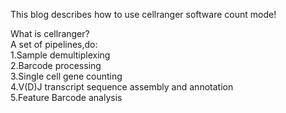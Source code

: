 This blog describes how to use cellranger software count mode!

What is cellranger?  
A set of pipelines,do:  
1.Sample demultiplexing  
2.Barcode processing  
3.Single cell gene counting  
4.V(D)J transcript sequence assembly and annotation  
5.Feature Barcode analysis  

